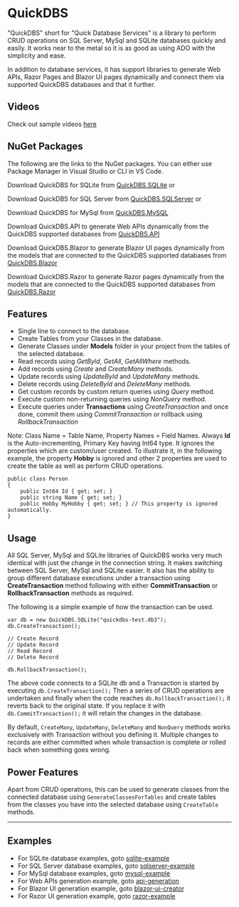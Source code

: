 # QuickDBS
"QuickDBS" short for "Quick Database Services" is a library to perform CRUD operations on SQL Server, MySql and SQLite databases quickly and easily. It works near to the metal so it is as good as using ADO with the simplicity and ease.

In addition to database services, it has support libraries to generate Web APIs, Razor Pages and Blazor UI pages dynamically and connect them via supported QuickDBS databases and that it further.

## Videos
Check out sample videos [here](
https://youtube.com/playlist?list=PLhwzBWSsUvgOIYjkQdMJACyVy6l7W_SiD)
## NuGet Packages

The following are the links to the NuGet packages. You can either use Package Manager in Visual Studio or CLI in VS Code.

Download QuickDBS for SQLite from [QuickDBS.SQLite](https://www.nuget.org/packages/QuickDBS.SQLite/) or

Download QuickDBS for SQL Server from [QuickDBS.SQLServer](https://www.nuget.org/packages/QuickDBS.SQLServer/) or

Download QuickDBS for MySql from [QuickDBS.MySQL](https://www.nuget.org/packages/QuickDBS.MySQL/)

Download QuickDBS.API to generate Web APIs dynamically from the QuickDBS supported databases from [QuickDBS.API](https://www.nuget.org/packages/QuickDBS.API/)

Download QuickDBS.Blazor to generate Blazor UI pages dynamically from the models that are connected to the QuickDBS supported databases from [QuickDBS.Blazor](https://www.nuget.org/packages/QuickDBS.Blazor/)

Download QuickDBS.Razor to generate Razor pages dynamically from the models that are connected to the QuickDBS supported databases from [QuickDBS.Razor](https://www.nuget.org/packages/QuickDBS.Razor/)

## Features
- Single line to connect to the database.
- Create Tables from your Classes in the database.
- Generate Classes under **Models** folder in your project from the tables of the selected database.
- Read records using *GetById*, *GetAll*, *GetAllWhere* methods.
- Add records using *Create* and *CreateMany* methods.
- Update records using *UpdateById* and *UpdateMany* methods.
- Delete records using *DeleteById* and *DeleteMany* methods.
- Get custom records by custom return queries using *Query* method.
- Execute custom non-returning queries using *NonQuery* method.
- Execute queries under **Transactions** using *CreateTransaction* and once done, commit them using *CommitTransaction* or rollback using *RollbackTransaction*

Note: Class Name = Table Name, Property Names = Field Names. Always **Id** is the Auto-incrementing, Primary Key having Int64 type. It ignores the properties which are custom/user created. To illustrate it, in the following example, the property **Hobby** is ignored and other 2 properties are used to create the table as well as perform CRUD operations.
```
public class Person
{
    public Int64 Id { get; set; }
    public string Name { get; set; }
    public Hobby MyHobby { get; set; } // This property is ignored automatically.
}
```

## Usage
All SQL Server, MySql and SQLite libraries of QuickDBS works very much identical with just the change in the connection string. It makes switching between SQL Server, MySql and SQLite easier.
It also has the ability to group different database executions under a transaction using **CreateTransaction** method following with either **CommitTransaction** or **RollbackTransaction** methods as required.

The following is a simple example of how the transaction can be used.
```
var db = new QuickDBS.SQLite("quickdbs-test.db3");
db.CreateTransaction();

// Create Record
// Update Record
// Read Record
// Delete Record

db.RollbackTransaction();
```
The above code connects to a SQLite db and a Transaction is started by executing ```db.CreateTransaction();``` Then a series of CRUD operations are undertaken and finally when the code reaches ```db.RollbackTransaction();``` it reverts back to the original state. If you replace it with ```db.CommitTransaction();``` it will retain the changes in the database.

By default, ```CreateMany```, ```UpdateMany```, ```DeleteMany``` and ```NonQuery``` methods works exclusively with Transaction without you defining it. Multiple changes to records are either committed when whole transaction is complete or rolled back when something goes wrong.

## Power Features
Apart from CRUD operations, this can be used to generate classes from the connected database using ```GenerateClassesForTables``` and create tables from the classes you have into the selected database using ```CreateTable``` methods.


---

## Examples
- For SQLite database examples, goto [sqlite-example](sqlite-example.md)
- For SQL Server database examples, goto [sqlserver-example](sqlserver-example.md)
- For MySql database examples, goto [mysql-example](mysql-example.md)
- For Web APIs generation example, goto [api-generation](api-generation.md)
- For Blazor UI generation example, goto [blazor-ui-creator](blazor-ui-creator.md)
- For Razor UI generation example, goto [razor-example](razor-example.md)
